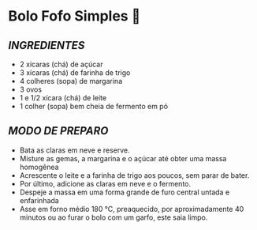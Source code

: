 # Bolo Fofo Simples :cake:



##  _INGREDIENTES_

- 2 xícaras (chá) de açúcar
- 3 xícaras (chá) de farinha de trigo
- 4 colheres (sopa) de margarina
- 3 ovos
- 1 e 1/2 xícara (chá) de leite
- 1 colher (sopa)  bem cheia de fermento em pó

## _MODO DE PREPARO_

- Bata as claras em neve e reserve.
- Misture as gemas, a margarina e o açúcar até obter uma massa homogênea
- Acrescente o leite e a farinha de trigo aos poucos, sem parar de bater.
- Por último, adicione as claras em neve e o fermento.
- Despeje a massa em uma forma grande de furo central untada e enfarinhada
- Asse em forno médio 180 °C, preaquecido, por aproximadamente 40 minutos ou ao furar o bolo com um garfo, este saia limpo.